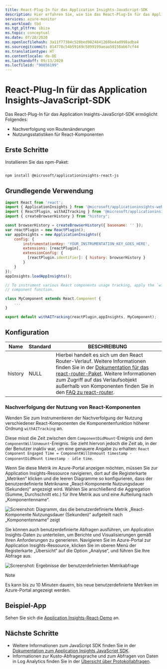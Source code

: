 ```yaml
---
title: React-Plug-In für das Application Insights-JavaScript-SDK
description: Hier erfahren Sie, wie Sie das React-Plug-In für das Application Insights-JavaScript-SDK installieren und verwenden.
services: azure-monitor
ms.workload: tbd
ms.tgt_pltfrm: ibiza
ms.topic: conceptual
ms.date: 07/28/2020
ms.openlocfilehash: 3a11f77384c520bed9824841269be4ad998adba4
ms.sourcegitcommit: 814778c54b59169c5899199aeaa59158ab67cf44
ms.translationtype: HT
ms.contentlocale: de-DE
ms.lasthandoff: 09/13/2020
ms.locfileid: "90056199"
---
```

# <a name="react-plugin-for-application-insights-javascript-sdk"></a>React-Plug-In für das Application Insights-JavaScript-SDK

Das React-Plug-In für das Application Insights-JavaScript-SDK ermöglicht Folgendes:

- Nachverfolgung von Routenänderungen
- Nutzungsstatistiken für React-Komponenten

## <a name="getting-started"></a>Erste Schritte

Installieren Sie das npm-Paket:

```bash

npm install @microsoft/applicationinsights-react-js

```

## <a name="basic-usage"></a>Grundlegende Verwendung

```javascript
import React from 'react';
import { ApplicationInsights } from '@microsoft/applicationinsights-web';
import { ReactPlugin, withAITracking } from '@microsoft/applicationinsights-react-js';
import { createBrowserHistory } from "history";

const browserHistory = createBrowserHistory({ basename: '' });
var reactPlugin = new ReactPlugin();
var appInsights = new ApplicationInsights({
    config: {
        instrumentationKey: 'YOUR_INSTRUMENTATION_KEY_GOES_HERE',
        extensions: [reactPlugin],
        extensionConfig: {
          [reactPlugin.identifier]: { history: browserHistory }
        }
    }
});
appInsights.loadAppInsights();

// To instrument various React components usage tracking, apply the `withAITracking` higher-order
// component function.

class MyComponent extends React.Component {
    ...
}

export default withAITracking(reactPlugin,appInsights, MyComponent);

```

## <a name="configuration"></a>Konfiguration

| Name    | Standard | BESCHREIBUNG                                                                                                    |
|---------|---------|----------------------------------------------------------------------------------------------------------------|
| history | NULL    | Hierbei handelt es sich um den React Router-Verlauf. Weitere Informationen finden Sie in der [Dokumentation für das react-router-Paket](https://reactrouter.com/web/api/history). Weitere Informationen zum Zugriff auf das Verlaufsobjekt außerhalb von Komponenten finden Sie in den [FAQ zu react-router](https://github.com/ReactTraining/react-router/blob/master/FAQ.md#how-do-i-access-the-history-object-outside-of-components).    |

### <a name="react-components-usage-tracking"></a>Nachverfolgung der Nutzung von React-Komponenten

Wenden Sie zum Instrumentieren der Nachverfolgung der Nutzung verschiedener React-Komponenten die Komponentenfunktion höherer Ordnung `withAITracking` an.

Diese misst die Zeit zwischen dem `ComponentDidMount`-Ereignis und dem `ComponentWillUnmount`-Ereignis. Sie zieht hiervon jedoch die Zeit ab, in der der Benutzer inaktiv war, um eine genauere Angabe zu erhalten: `React Component Engaged Time = ComponentWillUnmount timestamp - ComponentDidMount timestamp - idle time`.

Wenn Sie diese Metrik im Azure-Portal anzeigen möchten, müssen Sie zur Application Insights-Ressource navigieren, dort auf die Registerkarte „Metriken“ klicken und die leeren Diagramme so konfigurieren, dass der benutzerdefinierte Metrikname „React-Komponente Nutzungsdauer (Sekunden)“ angezeigt wird. Wählen Sie anschließend die Aggregation (Summe, Durchschnitt etc.) für Ihre Metrik aus und eine Aufteilung nach „Komponentenname“.

![Screenshot: Diagramm, das die benutzerdefinierte Metrik „React-Komponente Nutzungsdauer (Sekunden)“ aufgeteilt nach „Komponentenname“ zeigt](./media/javascript-react-plugin/chart.png)

Sie können auch benutzerdefinierte Abfragen ausführen, um Application Insights-Daten zu unterteilen, um Berichte und Visualisierungen gemäß Ihren Anforderungen zu generieren. Navigieren Sie im Azure-Portal zur Application Insights-Ressource, klicken Sie im oberen Menü der Registerkarte „Übersicht“ auf die Option „Analyse“, und führen Sie Ihre Abfrage aus.

![Screenshot: Ergebnisse der benutzerdefinierten Metrikabfrage](./media/javascript-react-plugin/query.png)

> [!NOTE]
> Es kann bis zu 10 Minuten dauern, bis neue benutzerdefinierte Metriken im Azure-Portal angezeigt werden.

## <a name="sample-app"></a>Beispiel-App

Sehen Sie sich die [Application Insights-React-Demo](https://github.com/Azure-Samples/application-insights-react-demo) an.

## <a name="next-steps"></a>Nächste Schritte

- Weitere Informationen zum JavaScript SDK finden Sie in der [Dokumentation zum Application Insights JavaScript SDK](javascript.md).
- Informationen zur Kusto-Abfragesprache und zum Abfragen von Daten in Log Analytics finden Sie in der [Übersicht über Protokollabfragen](../../azure-monitor/log-query/log-query-overview.md).
